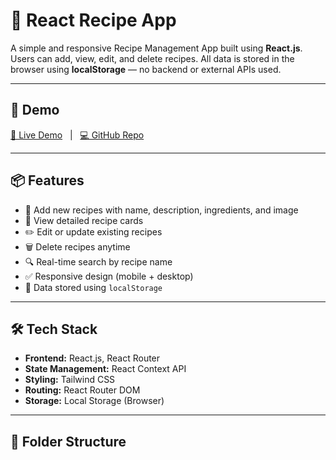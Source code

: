# 🍲 React Recipe App

A simple and responsive Recipe Management App built using **React.js**. Users can add, view, edit, and delete recipes. All data is stored in the browser using **localStorage** — no backend or external APIs used.

---

## 📸 Demo

[🔗 Live Demo](https://tadka-tales-recipe-management-app.vercel.app/) &nbsp; | &nbsp; [💻 GitHub Repo](https://github.com/devanshdeshmukh/TadkaTales---Recipe-Management-App.git)

---

## 📦 Features

- 📝 Add new recipes with name, description, ingredients, and image
- 👀 View detailed recipe cards
- ✏️ Edit or update existing recipes
- 🗑️ Delete recipes anytime
- 🔍 Real-time search by recipe name
- ✅ Responsive design (mobile + desktop)
- 💾 Data stored using `localStorage`

---

## 🛠️ Tech Stack

- **Frontend:** React.js, React Router
- **State Management:** React Context API
- **Styling:** Tailwind CSS
- **Routing:** React Router DOM
- **Storage:** Local Storage (Browser)

---

## 📂 Folder Structure


